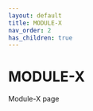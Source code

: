 ```yaml
---
layout: default
title: MODULE-X
nav_order: 2
has_children: true
---
```


# MODULE-X

Module-X page

